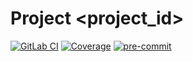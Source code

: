 # Project <project_id>

[![GitLab CI](https://img.shields.io/badge/GitLab%20CI-Unknown-lightgrey?logo=gitlab)]()
[![Coverage](https://img.shields.io/badge/Coverage-Unknown-lightgrey?logo=gitlab)]()
[![pre-commit](https://img.shields.io/badge/pre--commit-enabled-brightgreen?logo=pre-commit)](https://github.com/pre-commit/pre-commit)
